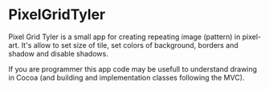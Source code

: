 PixelGridTyler
==============

Pixel Grid Tyler is a small app for creating repeating image (pattern) in pixel-art.
It's allow to set size of tile, set colors of background, borders and shadow and disable shadows.

If you are programmer this app code may be usefull to understand drawing in Cocoa (and building and implementation classes following the MVC).
